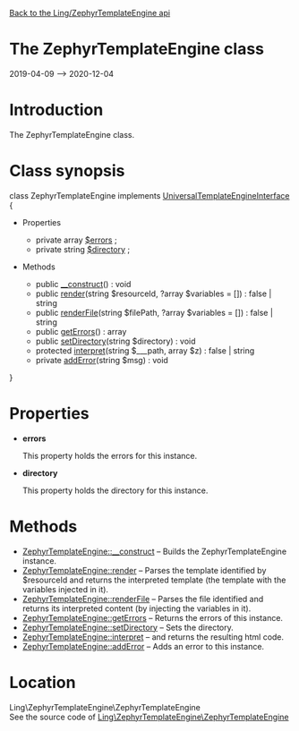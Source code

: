 [Back to the Ling/ZephyrTemplateEngine api](https://github.com/lingtalfi/ZephyrTemplateEngine/blob/master/doc/api/Ling/ZephyrTemplateEngine.md)



The ZephyrTemplateEngine class
================
2019-04-09 --> 2020-12-04






Introduction
============

The ZephyrTemplateEngine class.



Class synopsis
==============


class <span class="pl-k">ZephyrTemplateEngine</span> implements [UniversalTemplateEngineInterface](https://github.com/lingtalfi/UniversalTemplateEngine) {

- Properties
    - private array [$errors](#property-errors) ;
    - private string [$directory](#property-directory) ;

- Methods
    - public [__construct](https://github.com/lingtalfi/ZephyrTemplateEngine/blob/master/doc/api/Ling/ZephyrTemplateEngine/ZephyrTemplateEngine/__construct.md)() : void
    - public [render](https://github.com/lingtalfi/ZephyrTemplateEngine/blob/master/doc/api/Ling/ZephyrTemplateEngine/ZephyrTemplateEngine/render.md)(string $resourceId, ?array $variables = []) : false | string
    - public [renderFile](https://github.com/lingtalfi/ZephyrTemplateEngine/blob/master/doc/api/Ling/ZephyrTemplateEngine/ZephyrTemplateEngine/renderFile.md)(string $filePath, ?array $variables = []) : false | string
    - public [getErrors](https://github.com/lingtalfi/ZephyrTemplateEngine/blob/master/doc/api/Ling/ZephyrTemplateEngine/ZephyrTemplateEngine/getErrors.md)() : array
    - public [setDirectory](https://github.com/lingtalfi/ZephyrTemplateEngine/blob/master/doc/api/Ling/ZephyrTemplateEngine/ZephyrTemplateEngine/setDirectory.md)(string $directory) : void
    - protected [interpret](https://github.com/lingtalfi/ZephyrTemplateEngine/blob/master/doc/api/Ling/ZephyrTemplateEngine/ZephyrTemplateEngine/interpret.md)(string $___path, array $z) : false | string
    - private [addError](https://github.com/lingtalfi/ZephyrTemplateEngine/blob/master/doc/api/Ling/ZephyrTemplateEngine/ZephyrTemplateEngine/addError.md)(string $msg) : void

}




Properties
=============

- <span id="property-errors"><b>errors</b></span>

    This property holds the errors for this instance.
    
    

- <span id="property-directory"><b>directory</b></span>

    This property holds the directory for this instance.
    
    



Methods
==============

- [ZephyrTemplateEngine::__construct](https://github.com/lingtalfi/ZephyrTemplateEngine/blob/master/doc/api/Ling/ZephyrTemplateEngine/ZephyrTemplateEngine/__construct.md) &ndash; Builds the ZephyrTemplateEngine instance.
- [ZephyrTemplateEngine::render](https://github.com/lingtalfi/ZephyrTemplateEngine/blob/master/doc/api/Ling/ZephyrTemplateEngine/ZephyrTemplateEngine/render.md) &ndash; Parses the template identified by $resourceId and returns the interpreted template (the template with the variables injected in it).
- [ZephyrTemplateEngine::renderFile](https://github.com/lingtalfi/ZephyrTemplateEngine/blob/master/doc/api/Ling/ZephyrTemplateEngine/ZephyrTemplateEngine/renderFile.md) &ndash; Parses the file identified and returns its interpreted content (by injecting the variables in it).
- [ZephyrTemplateEngine::getErrors](https://github.com/lingtalfi/ZephyrTemplateEngine/blob/master/doc/api/Ling/ZephyrTemplateEngine/ZephyrTemplateEngine/getErrors.md) &ndash; Returns the errors of this instance.
- [ZephyrTemplateEngine::setDirectory](https://github.com/lingtalfi/ZephyrTemplateEngine/blob/master/doc/api/Ling/ZephyrTemplateEngine/ZephyrTemplateEngine/setDirectory.md) &ndash; Sets the directory.
- [ZephyrTemplateEngine::interpret](https://github.com/lingtalfi/ZephyrTemplateEngine/blob/master/doc/api/Ling/ZephyrTemplateEngine/ZephyrTemplateEngine/interpret.md) &ndash; and returns the resulting html code.
- [ZephyrTemplateEngine::addError](https://github.com/lingtalfi/ZephyrTemplateEngine/blob/master/doc/api/Ling/ZephyrTemplateEngine/ZephyrTemplateEngine/addError.md) &ndash; Adds an error to this instance.





Location
=============
Ling\ZephyrTemplateEngine\ZephyrTemplateEngine<br>
See the source code of [Ling\ZephyrTemplateEngine\ZephyrTemplateEngine](https://github.com/lingtalfi/ZephyrTemplateEngine/blob/master/ZephyrTemplateEngine.php)



